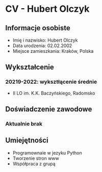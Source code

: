 <!DOCTYPE html>
<html>
<head>
  <meta charset="utf-8">
</head>
<body>
  <h1>CV - Hubert Olczyk</h1>
  <h2>Informacje osobiste</h2>
  <ul>
    <li>Imię i nazwisko: Hubert Olczyk</li>
    <li>Data urodzenia: 02.02.2002</li>
    <li>Miejsce zamieszkania: Kraków, Polska</li>
  </ul>
  <h2>Wykształcenie</h2>
  <h3>20219-2022: wyksztłącenie średnie</h3>
  <ul>
    <li>II LO im. K.K. Baczyńskiego, Radomsko</li>
  </ul>
  <h2>Doświadczenie zawodowe</h2>
  <h3>Aktualnie brak </h3>
  <h2>Umiejętności</h2>
  <ul>
    <li>Programownaie w jezyku Python</li>
    <li>Tworzenie stron www</li>
    <li>Współpraca z grupą</li>
  </ul>
</body>
</html>
